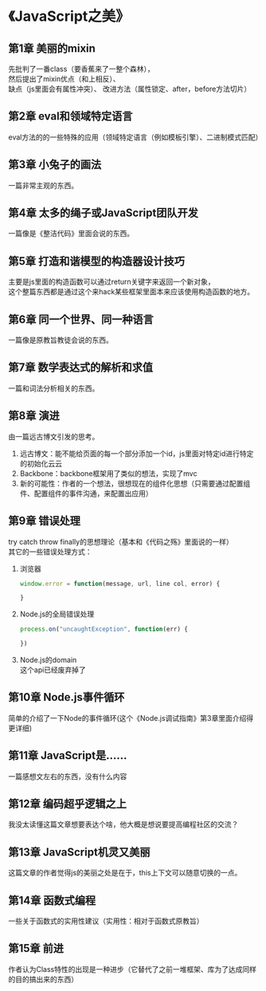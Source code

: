 # 《JavaScript之美》
## 第1章 美丽的mixin
先批判了一番class（要香蕉来了一整个森林），<br>
然后提出了mixin优点（和上相反）、<br>
缺点（js里面会有属性冲突）、
改进方法（属性锁定、after，before方法切片）


## 第2章 eval和领域特定语言
eval方法的的一些特殊的应用（领域特定语言（例如模板引擎）、二进制模式匹配）

## 第3章 小兔子的画法
一篇非常主观的东西。

## 第4章 太多的绳子或JavaScript团队开发
一篇像是《整洁代码》里面会说的东西。

## 第5章 打造和谐模型的构造器设计技巧
主要是js里面的构造函数可以通过return关键字来返回一个新对象，<br>
这个整篇东西都是通过这个来hack某些框架里面本来应该使用构造函数的地方。

## 第6章 同一个世界、同一种语言
一篇像是原教旨教徒会说的东西。

## 第7章 数学表达式的解析和求值
一篇和词法分析相关的东西。

## 第8章 演进
由一篇远古博文引发的思考。
1. 远古博文：能不能给页面的每一个部分添加一个id，js里面对特定id进行特定的初始化云云
2. Backbone：backbone框架用了类似的想法，实现了mvc
3. 新的可能性：作者的一个想法，很想现在的组件化思想（只需要通过配置组件、配置组件的事件沟通，来配置出应用）

## 第9章 错误处理
try catch throw finally的思想理论（基本和《代码之殇》里面说的一样）<br>
其它的一些错误处理方式：
1. 浏览器
    ```javascript
    window.error = function(message, url, line col, error) {

    }
    ```
2. Node.js的全局错误处理
    ```javascript
    process.on("uncaughtException", function(err) {

    })
    ```
2. Node.js的domain<br>
    这个api已经废弃掉了

## 第10章 Node.js事件循环
简单的介绍了一下Node的事件循环(这个《Node.js调试指南》第3章里面介绍得更详细)

## 第11章 JavaScript是......
一篇感想文左右的东西，没有什么内容

## 第12章 编码超乎逻辑之上
我没太读懂这篇文章想要表达个啥，他大概是想说要提高编程社区的交流？

## 第13章 JavaScript机灵又美丽
这篇文章的作者觉得js的美丽之处是在于，this上下文可以随意切换的一点。

## 第14章 函数式编程
一些关于函数式的实用性建议（实用性：相对于函数式原教旨）

## 第15章 前进
作者认为Class特性的出现是一种进步（它替代了之前一堆框架、库为了达成同样的目的搞出来的东西）



